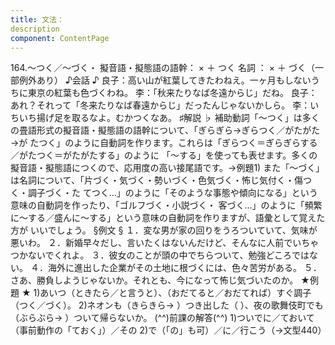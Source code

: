 ```yaml
---
title: 文法：
description
component: ContentPage
---
```



164.～つく／～づく・
擬音語・擬態語の語幹： × ＋ つく 名詞 ： × ＋ づく（一部例外あり）
♪会話 ♪
良子：高い山が紅葉してきたわねえ。一ヶ月もしないうちに東京の紅葉も色づくわね。
李：「秋来たりなば冬遠からじ」だね。
良子：あれ？それって「冬来たりなば春遠からじ」だったんじゃないかしら。
李：いちいち揚げ足を取るなよ。むかつくなあ。
♯解説 ♭
補助動詞「～つく」は多くの畳語形式の擬音語・擬態語の語幹について、「ぎらぎら→ぎらつく／がたがた→が
たつく」のように自動詞を作ります。これらは「ぎらつく＝ぎらぎらする／がたつく＝がたがたする」のように 「～する」を使っても表せます。多くの擬音語・擬態語につくので、応用度の高い接尾語です。→例題1)
また「～づく」は名詞について、「片づく・気づく・勢いづく・色気づく・怖じ気付く・傷つく・調子づく・た てつく…」のように「そのような事態や傾向になる」という意味の自動詞を作ったり、「ゴルフづく・小説づく・ 客づく…」のように「頻繁に～する／盛んに～する」という意味の自動詞を作りますが、語彙として覚えた方が いいでしょう。
§例文 §
１．変な男が家の回りをうろついていて、気味が悪いわ。
２．新婚早々だし、言いたくはないんだけど、そんなに人前でいちゃつかないでくれよ。
３．彼女のことが頭の中でちらついて、勉強どころではない。
４．海外に進出した企業がその土地に根づくには、色々苦労がある。
５．さあ、勝負しようじゃないか。それとも、今になって怖じ気づいたのか。
★例題 ★
1)あいつ（ときたら／と言うと）、（おだてると／おだてれば）すぐ調子（つく／づく）。
2)ネオンも（きらきら→ ）つき出した（ ）、夜の歌舞伎町でも（ぶらぶら→ ）ついて帰らないか。
(^^)前課の解答(^^)
1)ついでに／ておいて（事前動作の「ておく」）／その
2)で（「の」も可）／に／行こう（→文型440）

